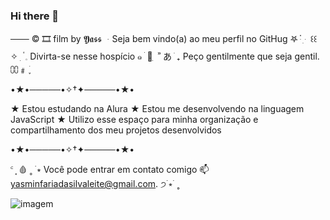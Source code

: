 ### Hi there 👋

─── © 🎞 film by 𝖄𝖆𝖘𝖘
ᆞSeja bem vindo(a) ao meu perfil no GitHug 𖤐 ּ ֗ ִ ּ
꒰꒰ ✧ ִ ۟   𓈒 Divirta-se nesse hospício ๑  ׄ 🥀 ִ  ʾʾ
 あ ׁ ₊ Peço gentilmente que seja gentil. ⩇⩇﹟ ׁ ֢

•★•─────•✧†✦─────•★•

★ Estou estudando na Alura
★ Estou me desenvolvendo na linguagem JavaScript
★ Utilizo esse espaço para minha organização e compartilhamento dos meu projetos desenvolvidos

•★•─────•✧†✦─────•★•

 ꜂ ⸼ 🩸 ˳ ࣪ ⭒ Você pode entrar em contato comigo 📫
yasminfariadasilvaleite@gmail.com. ੭࣪  ⭒ ࣪ ˳


<img src="[https://i.pinimg.com/736x/f5/57/4d/f5574de755a038363698372720702e33.jpg]" alt="imagem">
